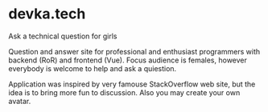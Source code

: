 # devka.tech
Ask a technical question for girls

Question and answer site for professional and enthusiast programmers with backend (RoR) and frontend (Vue). 
Focus audience is females, however everybody is welcome to help and ask a quiestion. 

Application was inspired by very famouse StackOverflow web site, but the idea is to bring more fun to discussion. 
Also you may create your own avatar. 

